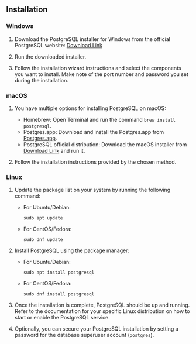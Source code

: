 ## Installation

### Windows

1. Download the PostgreSQL installer for Windows from the official PostgreSQL website: [Download Link](https://www.postgresql.org/download/windows/)

2. Run the downloaded installer.

3. Follow the installation wizard instructions and select the components you want to install. Make note of the port number and password you set during the installation.

### macOS

1. You have multiple options for installing PostgreSQL on macOS:

   - Homebrew: Open Terminal and run the command `brew install postgresql`.
   - Postgres.app: Download and install the Postgres.app from [Postgres.app](https://postgresapp.com/).
   - PostgreSQL official distribution: Download the macOS installer from [Download Link](https://www.postgresql.org/download/macosx/) and run it.

2. Follow the installation instructions provided by the chosen method.

### Linux

1. Update the package list on your system by running the following command:

   - For Ubuntu/Debian:
     ```
     sudo apt update
     ```

   - For CentOS/Fedora:
     ```
     sudo dnf update
     ```

2. Install PostgreSQL using the package manager:

   - For Ubuntu/Debian:
     ```
     sudo apt install postgresql
     ```

   - For CentOS/Fedora:
     ```
     sudo dnf install postgresql
     ```

3. Once the installation is complete, PostgreSQL should be up and running. Refer to the documentation for your specific Linux distribution on how to start or enable the PostgreSQL service.

4. Optionally, you can secure your PostgreSQL installation by setting a password for the database superuser account (`postgres`).
